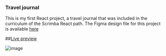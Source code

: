 ### Travel journal 
This is my first React project, a travel journal that was included in the curriculum of the Scrimba React path. The Figma design file for this project is available [here](https://www.figma.com/file/QG4cOExkdbIbhSfWJhs2gs/Travel-Journal?node-id=0%3A1)

##[Live preview](https://incolorate.github.io/travel-journal/)

![image](https://user-images.githubusercontent.com/88613908/220991976-a6b79d73-eba2-4c2b-a10f-7af79d2fd308.png)
